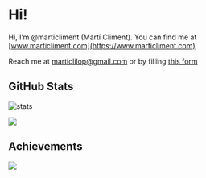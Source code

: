 # Hi!
Hi, I’m @marticliment (Martí Climent). You can find me at [www.marticliment.com](https://www.marticliment.com)

Reach me at marticlilop@gmail.com or by filling [this form](https://www.marticliment.com/#contact)

## GitHub Stats

![stats](https://github-readme-stats.vercel.app/api?username=marticliment&theme=default&show_icons=true&hide_border=true&count_private=true&include_all_commits=true)

![](https://github-readme-stats.vercel.app/api/top-langs/?username=marticliment&langs_count=10&theme=default&show_icons=true&hide_border=true&layout=compact)

## Achievements  
![](https://github-profile-trophy.vercel.app/?username=marticliment&show_icons=true&hide_border=true&include_all_commits=true)

